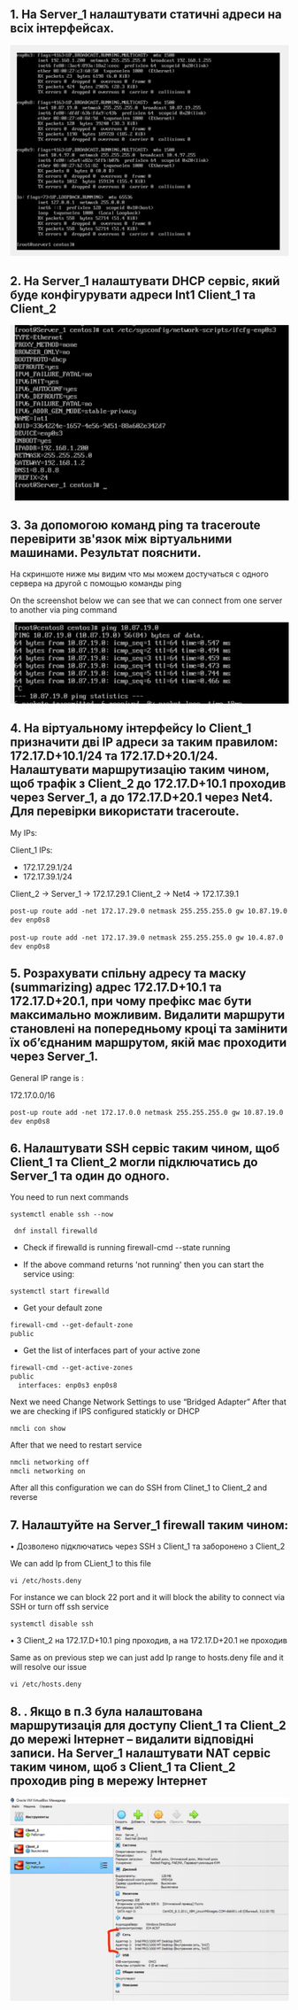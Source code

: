 ## 1. На Server_1 налаштувати статичні адреси на всіх інтерфейсах.
![Savchuk Dmytro](item1.jpg "Static addresses")

## 2. На Server_1 налаштувати DHCP сервіс, який буде конфігурувати адреси Int1 Client_1 та Client_2
![Savchuk Dmytro](item2.jpg "DHCP")

## 3.  За допомогою команд ping та traceroute перевірити зв'язок між віртуальними машинами. Результат пояснити.
На скриншоте ниже мы видим что мы можем достучаться с одного сервера на другой с помощью команды ping

On the screenshot below we can see that we can connect from one server to another via ping command

![Savchuk Dmytro](item3.jpg "Ping")

## 4. На віртуальному інтерфейсу lo Client_1 призначити дві ІР адреси за таким правилом: 172.17.D+10.1/24 та 172.17.D+20.1/24. Налаштувати маршрутизацію таким чином, щоб трафік з Client_2 до 172.17.D+10.1 проходив через Server_1, а до 172.17.D+20.1 через Net4. Для перевірки використати traceroute.

My IPs: 

Client_1 IPs: 
- 172.17.29.1/24
- 172.17.39.1/24

Client_2 -> Server_1 -> 172.17.29.1
Client_2 ->   Net4   -> 172.17.39.1

```
post-up route add -net 172.17.29.0 netmask 255.255.255.0 gw 10.87.19.0 dev enp0s8

post-up route add -net 172.17.39.0 netmask 255.255.255.0 gw 10.4.87.0 dev enp0s8
```

## 5. Розрахувати спільну адресу та маску (summarizing) адрес 172.17.D+10.1 та 172.17.D+20.1, при чому префікс має бути максимально можливим. Видалити маршрути становлені на попередньому кроці та замінити їх об’єднаним маршрутом, якій має проходити через Server_1.

General IP range is : 

172.17.0.0/16

```
post-up route add -net 172.17.0.0 netmask 255.255.255.0 gw 10.87.19.0 dev enp0s8
```

## 6. Налаштувати SSH сервіс таким чином, щоб Client_1 та Client_2 могли підключатись до Server_1 та один до одного.

You need to run next commands 

```
systemctl enable ssh --now
```

```
 dnf install firewalld
```

- Check if firewalld is running
firewall-cmd --state
running

- If the above command returns 'not running' then you can start the service using:
```
systemctl start firewalld
```
- Get your default zone
```
firewall-cmd --get-default-zone
public
```
- Get the list of interfaces part of your active zone
```
firewall-cmd --get-active-zones
public
  interfaces: enp0s3 enp0s8
```

Next we need Change Network Settings to use “Bridged Adapter”
After that we are checking if IPS configured statickly or DHCP

```
nmcli con show
```

After that we need to restart service 

```
nmcli networking off
nmcli networking on
```

After all this configuration we can do SSH from Clinet_1 to Client_2  and reverse 

## 7. Налаштуйте на Server_1 firewall таким чином:
  • Дозволено підключатись через SSH з Client_1 та заборонено з Client_2
  
  We can add Ip from CLient_1 to this file 
  ```
  vi /etc/hosts.deny 
  ```
  
  For instance we can block 22 port and it will block the ability to connect via SSH or turn off ssh service 
  ```
  systemctl disable ssh
  ```

  • З Client_2 на 172.17.D+10.1 ping проходив, а на 172.17.D+20.1 не проходив
  
  Same as on previous step we can just add Ip range to hosts.deny file and it will resolve our issue
  ```
  vi /etc/hosts.deny 
  ```
## 8. . Якщо в п.3 була налаштована маршрутизація для доступу Client_1 та Client_2 до мережі Інтернет – видалити відповідні записи. На Server_1 налаштувати NAT сервіс таким чином, щоб з Client_1 та Client_2 проходив ping в мережу Інтернет

![Savchuk Dmytro](item8.jpg "NAT")
